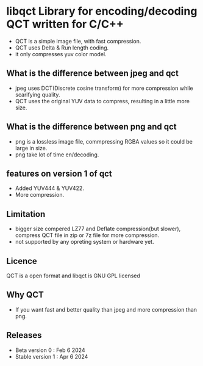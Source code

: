 # libqct Library for encoding/decoding QCT written for C/C++
- QCT is a simple image file, with fast compression.
- QCT uses Delta & Run length coding.
- it only compresses yuv color model.
## What is the difference between jpeg and qct
- jpeg uses DCT(Discrete cosine transform) for more compression while scarifying quality.
- QCT uses the original YUV data to compress, resulting in a little more size.
## What is the difference between png and qct
- png is a lossless image file, commpressing RGBA values so it could be large in size.
- png take lot of time en/decoding.
## features on version 1 of qct 
- Added YUV444 & YUV422.
- More compression.
## Limitation
- bigger size compered LZ77 and Deflate compression(but slower), compress QCT file in zip or 7z file for more compression.
- not supported by any opreting system or hardware yet.
## Licence
QCT is a open format and libqct is GNU GPL licensed
## Why QCT
- If you want fast and better quality than jpeg and more compression than png.
## Releases
- Beta version 0 : Feb 6 2024
- Stable version 1 : Apr 6 2024
